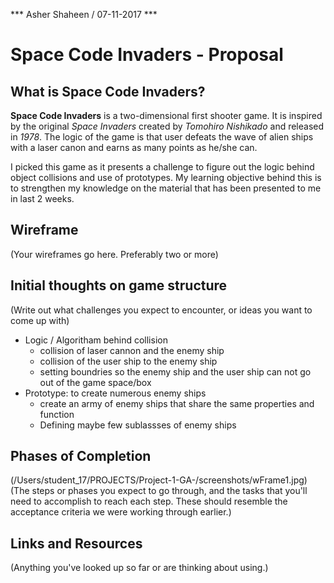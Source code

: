 *** Asher Shaheen / 07-11-2017 ***

 # Space Code Invaders - Proposal


## What is Space Code Invaders?
**Space Code Invaders** is a two-dimensional first shooter game. It is inspired by the original *Space Invaders* created by *Tomohiro Nishikado* and released in *1978*. The logic of the game is that user defeats the wave of alien ships with a laser canon and earns as many points as he/she can. 

I picked this game as it presents a challenge to figure out the logic behind object collisions and use of prototypes. My learning objective behind this is to strengthen my knowledge on the material that has been presented to me in last 2 weeks. 


## Wireframe

(Your wireframes go here. Preferably two or more)

## Initial thoughts on game structure

(Write out what challenges you expect to encounter, or ideas you want to come up with)
* Logic / Algoritham behind collision 
  *  collision of laser cannon and the enemy ship
  *  collision of the user ship to the enemy ship
  *  setting boundries so the enemy ship and the user ship can not go out of the game space/box
* Prototype: to create numerous enemy ships
  *  create an army of enemy ships that share the same properties and function
  *  Defining maybe few sublassses of enemy ships
## Phases of Completion

(/Users/student_17/PROJECTS/Project-1-GA-/screenshots/wFrame1.jpg)
(The steps or phases you expect to go through, and the tasks that you'll need to accomplish to reach each step. These should resemble the acceptance criteria we were working through earlier.)

## Links and Resources

(Anything you've looked up so far or are thinking about using.)
